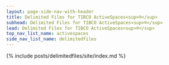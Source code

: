 ```yaml
---
layout: page-side-nav-with-header
title: Delimited Files for TIBCO ActiveSpaces<sup>®</sup>
subhead: Delimited Files for TIBCO ActiveSpaces<sup>®</sup>
lead: Delimited Files for TIBCO ActiveSpaces<sup>®</sup>
top_nav_list_name: activespaces
side_nav_list_name: delimitedfiles
---
```


{% include posts/delimitedfiles/site/index.md %}

